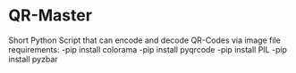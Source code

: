 # QR-Master
Short Python Script that can encode and decode QR-Codes via image file
requirements:
-pip install colorama
-pip install pyqrcode
-pip install PIL
-pip install pyzbar
